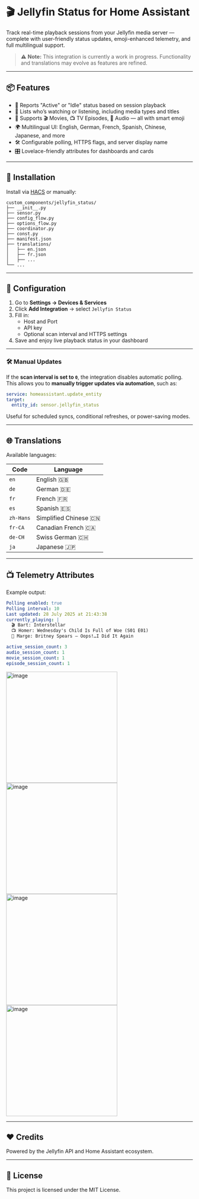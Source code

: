 # 🎬 Jellyfin Status for Home Assistant

Track real-time playback sessions from your Jellyfin media server — complete with user-friendly status updates, emoji-enhanced telemetry, and full multilingual support.

> ⚠️ **Note:** This integration is currently a work in progress. Functionality and translations may evolve as features are refined.

---

## 📦 Features

- 🧠 Reports "Active" or "Idle" status based on session playback  
- 👤 Lists who’s watching or listening, including media types and titles  
- 🎵 Supports 🎬 Movies, 📺 TV Episodes, 🎵 Audio — all with smart emoji  
- 🌍 Multilingual UI: English, German, French, Spanish, Chinese, Japanese, and more  
- 🛠️ Configurable polling, HTTPS flags, and server display name  
- 🎛️ Lovelace-friendly attributes for dashboards and cards  

---

## 🚀 Installation

Install via [HACS](https://hacs.xyz/) or manually:

```
custom_components/jellyfin_status/
├── __init__.py
├── sensor.py
├── config_flow.py
├── options_flow.py
├── coordinator.py
├── const.py
├── manifest.json
├── translations/
│   ├── en.json
│   ├── fr.json
│   ├── ...
└── ...
```

---

## 🧩 Configuration

1. Go to **Settings → Devices & Services**  
2. Click **Add Integration** → select `Jellyfin Status` 
3. Fill in:  
   - Host and Port  
   - API key  
   - Optional scan interval and HTTPS settings  
4. Save and enjoy live playback status in your dashboard  

---

### 🛠️ Manual Updates

If the **scan interval is set to `0`**, the integration disables automatic polling.  
This allows you to **manually trigger updates via automation**, such as:

```yaml
service: homeassistant.update_entity
target:
  entity_id: sensor.jellyfin_status
```

Useful for scheduled syncs, conditional refreshes, or power-saving modes.

---

## 🌐 Translations

Available languages:

| Code      | Language             |
|-----------|----------------------|
| `en`      | English 🇬🇧           |
| `de`      | German 🇩🇪            |
| `fr`      | French 🇫🇷            |
| `es`      | Spanish 🇪🇸           |
| `zh-Hans` | Simplified Chinese 🇨🇳 |
| `fr-CA`   | Canadian French 🇨🇦    |
| `de-CH`   | Swiss German 🇨🇭      |
| `ja`      | Japanese 🇯🇵          |

---

## 📺 Telemetry Attributes

Example output:
```yaml
Polling enabled: true
Polling interval: 10
Last updated: 28 July 2025 at 21:43:38
currently_playing: |
  🎬 Bart: Interstellar
  📺 Homer: Wednesday's Child Is Full of Woe (S01 E01)
  🎵 Marge: Britney Spears – Oops!…I Did It Again

active_session_count: 3
audio_session_count: 1
movie_session_count: 1
episode_session_count: 1
```




<img width="300" alt="image" src="https://github.com/user-attachments/assets/4f8dec16-4da4-413e-8df1-22b2240e5875" />
<img width="300" alt="image" src="https://github.com/user-attachments/assets/1c56dc76-0684-456c-9b0f-96790b276204" />
<img width="300" alt="image" src="https://github.com/user-attachments/assets/c15e8579-221f-44e0-afd5-6c30aa4d28b1" />
<img width="300" alt="image" src="https://github.com/user-attachments/assets/4196088a-da27-458f-b90f-4ee1c8ca62da" />


---

## ❤️ Credits

Powered by the Jellyfin API and Home Assistant ecosystem.

---

## 📄 License

This project is licensed under the MIT License.

